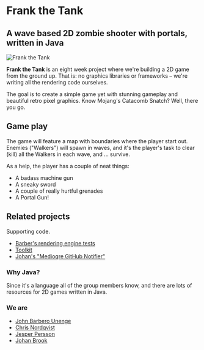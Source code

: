 # Frank the Tank

## A wave based 2D zombie shooter with portals, written in Java

![Frank the Tank](http://f.cl.ly/items/2g2b141P1c1c3b3M3L0a/simplesprite10x.png)

**Frank the Tank** is an eight week project where we're building a 2D game from the ground up. That is: no graphics libraries or frameworks – we're writing all the rendering code ourselves. 

The goal is to create a simple game yet with stunning gameplay and beautiful retro pixel graphics. Know Mojang's Catacomb Snatch? Well, there you go.

## Game play

The game will feature a map with boundaries where the player start out. Enemies ("Walkers") will spawn in waves, and it's the player's task to clear (kill) all the Walkers in each wave, and … survive. 

As a help, the player has a couple of neat things:

- A badass machine gun
- A sneaky sword
- A couple of really hurtful grenades
- A Portal Gun!

## Related projects

Supporting code.

- [Barber's rendering engine tests](https://github.com/JBarberU/RenderingTest)
- [Toolkit](https://github.com/JBarberU/Medioqre-ToolKit-V2)
- [Johan's "Medioqre GitHub Notifier"](https://github.com/johanbrook/github-facebook-hook)

### Why Java?
Since it's a language all of the group members know, and there are lots of resources for 2D games written in Java.

### We are

- [John Barbero Unenge](http://github.com/JBarberU)
- [Chris Nordqvist](http://github.com/chrisnordqvist)
- [Jesper Persson](http://github.com/pungsnigel)
- [Johan Brook](http://github.com/johanbrook)